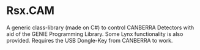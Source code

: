# Rsx.CAM
A generic class-library (made on C#) to control CANBERRA Detectors with aid of the GENIE Programming Library.
Some Lynx functionality is also provided.
Requires the USB Dongle-Key from CANBERRA to work.
